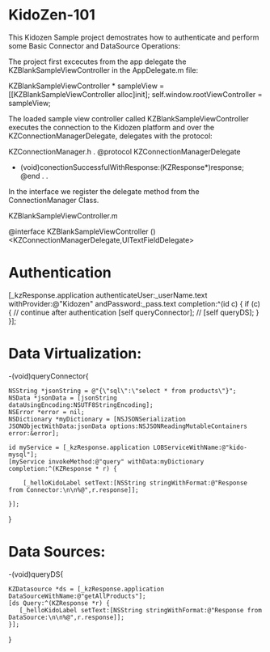 KidoZen-101
===========

This Kidozen Sample project demostrates how to authenticate and perform some Basic Connector and DataSource Operations:

The project first excecutes from the app delegate the KZBlankSampleViewController in the AppDelegate.m file:

 KZBlankSampleViewController * sampleView = [[KZBlankSampleViewController alloc]init];
 self.window.rootViewController = sampleView;
 
 
 The loaded sample view controller called KZBlankSampleViewController executes the connection to the Kidozen platform and over the KZConnectionManagerDelegate, delegates with the protocol:
 
KZConnectionManager.h
.
@protocol KZConnectionManagerDelegate <NSObject>
- (void)conectionSuccessfulWithResponse:(KZResponse*)response;
@end
.
.

In the interface we register the delegate method from the ConnectionManager Class.

KZBlankSampleViewController.m
 
 @interface KZBlankSampleViewController () <KZConnectionManagerDelegate,UITextFieldDelegate>
 
 
Authentication 
==============

[_kzResponse.application authenticateUser:_userName.text
                                  withProvider:@"Kidozen"
                                   andPassword:_pass.text
                                    completion:^(id c) {
        if (c) {
          // continue after authentication
          [self queryConnector];
//                    [self queryDS];
        }
    }]; 
 
 
 
Data Virtualization:
===============
 -(void)queryConnector{
    
    NSString *jsonString = @"{\"sql\":\"select * from products\"}";
    NSData *jsonData = [jsonString dataUsingEncoding:NSUTF8StringEncoding];
    NSError *error = nil;
    NSDictionary *myDictionary = [NSJSONSerialization JSONObjectWithData:jsonData options:NSJSONReadingMutableContainers error:&error];
    
    id myService = [_kzResponse.application LOBServiceWithName:@"kido-mysql"];
    [myService invokeMethod:@"query" withData:myDictionary completion:^(KZResponse * r) {
        
        [_helloKidoLabel setText:[NSString stringWithFormat:@"Response from Connector:\n\n%@",r.response]];

    }];
    
}

Data Sources:
=============
-(void)queryDS{

    KZDatasource *ds = [_kzResponse.application DataSourceWithName:@"getAllProducts"];
    [ds Query:^(KZResponse *r) {
       [_helloKidoLabel setText:[NSString stringWithFormat:@"Response from DataSource:\n\n%@",r.response]];
    }];
    
}
